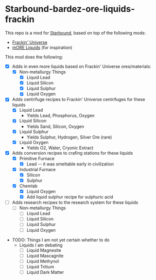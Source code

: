 # Starbound-bardez-ore-liquids-frackin

This repo is a mod for [Starbound](https://playstarbound.com/), based on top of the following mods:
- [Frackin' Universe](https://steamcommunity.com/sharedfiles/filedetails/?id=729480149) 
- [mORE Liquids](https://steamcommunity.com/sharedfiles/filedetails/?id=1318339314) (for inspiration)

This mod does the following:

- [X] Adds in even more liquids based on Frackin' Universe ores/materials:
  - [X] Non-metallurgy Things
    - [X] Liquid Lead
    - [X] Liquid Silicon
    - [X] Liquid Sulphur
    - [X] Liquid Oxygen
- [X] Adds centrifuge recipes to Frackin' Universe centrifuges for these liquids
  - [X] Liquid Lead
    - Yields Lead, Phosphorus, Oxygen
  - [X] Liquid Silicon
    - Yields Sand, Silicon, Oxygen
  - [X] Liquid Sulphur
    - Yields Sulphur, Hydrogen, Silver Ore (rare)
  - [X] Liquid Oxygen
    - Yields O2, Water, Cryonic Extract
- [X] Adds conversion recipes to crafing stations for these liquids
  - [X] Primitive Furnace
    - [X] Lead -- it was smeltable early in civilization
  - [X] Industrial Furnace
    - [X] Silicon
    - [X] Sulphur
  - [X] Chemlab
    - [X] Liquid Oxygen
    - [X] Add liquid sulphur recipe for sulphuric acid
- [ ] Adds research recipes to the research system for these liquids
  - [ ] Non-metallurgy Things
    - [ ] Liquid Lead
    - [ ] Liquid Silicon
    - [ ] Liquid Sulphur
    - [ ] Liquid Oxygen
- TODO: Things I am not yet certain whether to do
  - Liquids I am debating
    - [ ] Liquid Magnesite
    - [ ] Liquid Mascagnite
    - [ ] Liquid Methynol
    - [ ] Liquid Tritium
    - [ ] Liquid Dark Matter